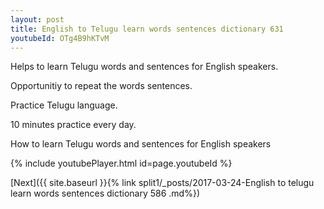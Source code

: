 ```yaml
---
layout: post
title: English to Telugu learn words sentences dictionary 631 
youtubeId: OTg4B9hKTvM
---
```

 
 
Helps to learn Telugu words and sentences for English speakers.

Opportunitiy to repeat the words sentences. 

Practice Telugu language. 
 
10 minutes practice every day. 
 
How to learn Telugu words and sentences for English speakers 
 
{% include youtubePlayer.html id=page.youtubeId %}
 
 
[Next]({{ site.baseurl }}{% link  split1/_posts/2017-03-24-English to telugu learn words sentences dictionary 586 .md%})
 
